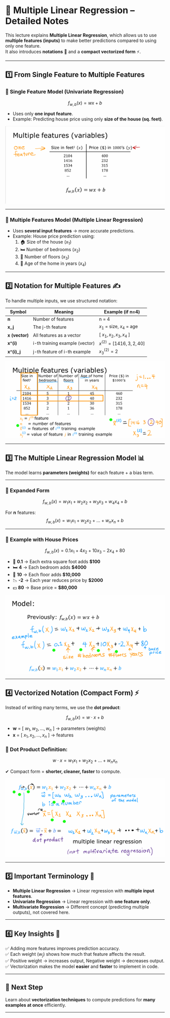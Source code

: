 # 📘 Multiple Linear Regression – Detailed Notes

This lecture explains **Multiple Linear Regression**, which allows us to use **multiple features (inputs)** to make better predictions compared to using only one feature.  
It also introduces **notations** 📑 and a **compact vectorized form** ⚡.

---

## 1️⃣ From Single Feature to Multiple Features

### 🔹 Single Feature Model (Univariate Regression)
$$
f_{w,b}(x) = wx + b
$$

- Uses only **one input feature**.  
- Example: Predicting house price using only **size of the house (sq. feet)**.

![](./images(w2)/onef.png)

---

### 🔹 Multiple Features Model (Multiple Linear Regression)
- Uses **several input features** → more accurate predictions.  
- Example: House price prediction using:  
  1. 🏠 Size of the house ($x_1$)  
  2. 🛏️ Number of bedrooms ($x_2$)  
  3. 🏢 Number of floors ($x_3$)  
  4. 📅 Age of the home in years ($x_4$)  



---

## 2️⃣ Notation for Multiple Features ✍️

To handle multiple inputs, we use structured notation:

| Symbol | Meaning | Example (if n=4) |
|--------|---------|------------------|
| **n** | Number of features | n = 4 |
| **x_j** | The j-th feature | $x_1$ = size, $x_4$ = age |
| **x (vector)** | All features as a vector | [ $x_1, x_2, x_3, x_4$ ] |
| **x^(i)** | i-th training example (vector) | $x^{(2)} = [1416, 3, 2, 40]$ |
| **x^(i)_j** | j-th feature of i-th example | $x^{(2)}_3 = 2$ |

![](./images(w2)/mf.png)

---

## 3️⃣ The Multiple Linear Regression Model 📊

The model learns **parameters (weights)** for each feature + a bias term.

---

### 🔹 Expanded Form
$$
f_{w,b}(x) = w_1x_1 + w_2x_2 + w_3x_3 + w_4x_4 + b
$$

For **n** features:
$$
f_{w,b}(x) = w_1x_1 + w_2x_2 + ... + w_nx_n + b
$$

---

### 🔹 Example with House Prices
$$
f_{w,b}(x) = 0.1x_1 + 4x_2 + 10x_3 - 2x_4 + 80
$$

- 📏 **0.1** → Each extra square foot adds **$100**  
- 🛏️ **4** → Each bedroom adds **$4000**  
- 🏢 **10** → Each floor adds **$10,000**  
- 📉 **-2** → Each year reduces price by **$2000**  
- 💵 **80** → Base price = **$80,000**  

![](./images(w2)/prev.png)

---

## 4️⃣ Vectorized Notation (Compact Form) ⚡

Instead of writing many terms, we use the **dot product**:

$$
f_{w,b}(x) = w \cdot x + b
$$

- **w** = [ $w_1, w_2, ..., w_n$ ] → parameters (weights)  
- **x** = [ $x_1, x_2, ..., x_n$ ] → features  

### 🔹 Dot Product Definition:
$$
w \cdot x = w_1x_1 + w_2x_2 + ... + w_nx_n
$$

✔ Compact form = **shorter, cleaner, faster** to compute.  

![](./images(w2)/dot.png)

---

## 5️⃣ Important Terminology 📖

- **Multiple Linear Regression** → Linear regression with **multiple input features**.  
- **Univariate Regression** → Linear regression with **one feature only**.  
- **Multivariate Regression** → Different concept (predicting multiple outputs), not covered here.  

---

## 6️⃣ Key Insights 🌟

✅ Adding more features improves prediction accuracy.  
✅ Each weight ($w_j$) shows how much that feature affects the result.  
✅ Positive weight → increases output, Negative weight → decreases output.  
✅ Vectorization makes the model **easier** and **faster** to implement in code.  

---

## 🚀 Next Step
Learn about **vectorization techniques** to compute predictions for **many examples at once** efficiently.

---
